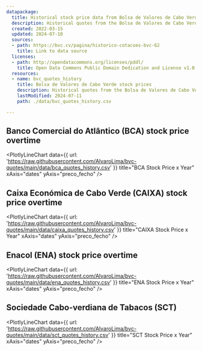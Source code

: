 ```yaml
---
datapackage:
  title: Historical stock price data from Bolsa de Valores de Cabo Verde
  description: Historical quotes from the Bolsa de Valores de Cabo Verde (BVC).  
  created: 2022-03-15
  updated: 2024-07-10
  sources:
  - path: https://bvc.cv/pagina/historico-cotacoes-bvc-62
    title: Link to data source
  licenses:
  - path: http://opendatacommons.org/licenses/pddl/
    title: Open Data Commons Public Domain Dedication and License v1.0
  resources:
  - name: bvc_quotes_history
    title: Bolsa de Valores de Cabo Verde stock prices
    description: Historical quotes from the Bolsa de Valores de Cabo Verde (BVC).
    lastModified: 2024-07-11
    path: ./data/bvc_quotes_history.csv

---
```


## Banco Comercial do Atlântico (BCA) stock price overtime

<PlotlyLineChart
  data={{
    url: 'https://raw.githubusercontent.com/AlvaroLima/bvc-quotes/main/data/bca_quotes_history.csv'
  }}
  title="BCA Stock Price x Year"
  xAxis="dates"
  yAxis="preco_fecho"
/>

## Caixa Económica de Cabo Verde (CAIXA) stock price overtime

<PlotlyLineChart
  data={{
    url: 'https://raw.githubusercontent.com/AlvaroLima/bvc-quotes/main/data/caixa_quotes_history.csv'
  }}
  title="CAIXA Stock Price x Year"
  xAxis="dates"
  yAxis="preco_fecho"
/>

## Enacol (ENA) stock price overtime

<PlotlyLineChart
  data={{
    url: 'https://raw.githubusercontent.com/AlvaroLima/bvc-quotes/main/data/ena_quotes_history.csv'
  }}
  title="ENA Stock Price x Year"
  xAxis="dates"
  yAxis="preco_fecho"
/>

## Sociedade Cabo-verdiana de Tabacos (SCT)

<PlotlyLineChart
  data={{
    url: 'https://raw.githubusercontent.com/AlvaroLima/bvc-quotes/main/data/sct_quotes_history.csv'
  }}
  title="SCT Stock Price x Year"
  xAxis="dates"
  yAxis="preco_fecho"
/>